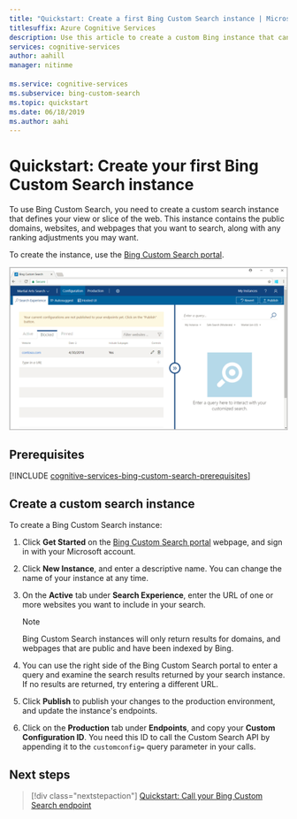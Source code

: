 ```yaml
---
title: "Quickstart: Create a first Bing Custom Search instance | Microsoft Docs"
titlesuffix: Azure Cognitive Services
description: Use this article to create a custom Bing instance that can search domains and webpages that you define. 
services: cognitive-services
author: aahill
manager: nitinme

ms.service: cognitive-services
ms.subservice: bing-custom-search
ms.topic: quickstart
ms.date: 06/18/2019
ms.author: aahi
---
```


# Quickstart: Create your first Bing Custom Search instance

To use Bing Custom Search, you need to create a custom search instance that defines your view or slice of the web. This instance contains the public domains, websites, and webpages that you want to search, along with any ranking adjustments you may want. 

To create the instance, use the [Bing Custom Search portal](https://customsearch.ai). 

![A picture of the Bing Custom Search portal](media/blockedCustomSrch.png)

## Prerequisites

[!INCLUDE [cognitive-services-bing-custom-search-prerequisites](../../../includes/cognitive-services-bing-custom-search-signup-requirements.md)]

## Create a custom search instance

To create a Bing Custom Search instance:

1. Click **Get Started** on the [Bing Custom Search portal](https://customsearch.ai) webpage, and sign in with your Microsoft account.

2. Click **New Instance**, and enter a descriptive name. You can change the name of your instance at any time.
 
3. On the **Active** tab under **Search Experience**, enter the URL of one or more websites you want to include in your search. 

    > [!NOTE]
    > Bing Custom Search instances will only return results for domains, and webpages that are public and have been indexed by Bing.

4. You can use the right side of the Bing Custom Search portal to enter a query and examine the search results returned by your search instance. If no results are returned, try entering a different URL.  

5. Click **Publish** to publish your changes to the production environment, and update the instance's endpoints.

6.  Click on the **Production** tab under **Endpoints**, and copy your **Custom Configuration ID**. You need this ID to call the Custom Search API by appending it to the `customconfig=` query parameter in your calls.


## Next steps

> [!div class="nextstepaction"]
> [Quickstart: Call your Bing Custom Search endpoint](./call-endpoint-csharp.md)
